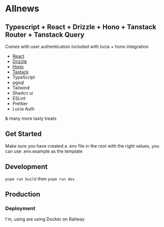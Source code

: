 # Allnews

## Typescript + React + Drizzle + Hono + Tanstack Router + Tanstack Query

Comes with user authentication included with lucia + hono integration

- [React](https://github.com/facebook/react)
- [Drizzle](https://orm.drizzle.team/)
- [Hono](https://hono.dev/)
- [Tastack](https://tanstack.com/)
- TypeScript
- pgsql
- Tailwind
- Shadcn ui
- ESLint
- Prettier
- Lucia Auth

& many more tasty treats

## Get Started

Make sure you have created a .env file in the root with the right values, you can use .env.example as the template

## Development

`pnpm run build`
then
`pnpm run dev`

## Production

### Deployment

I'm, using are using Docker on Railway
